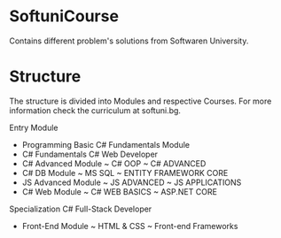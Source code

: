 # SoftuniCourse

Contains different problem's solutions from Softwaren University.

# Structure
The structure is divided into Modules and respective Courses. For more information check the curriculum at softuni.bg.

Entry Module
   * Programming Basic C#
Fundamentals Module
   * C# Fundamentals
C# Web Developer 
   * C# Advanced Module
      ~ C# OOP  ~ C# ADVANCED
   * C# DB Module
      ~ MS SQL  ~ ENTITY FRAMEWORK CORE
   * JS Advanced Module
      ~ JS ADVANCED  ~ JS APPLICATIONS
   * C# Web Module
     ~ C# WEB BASICS ~ ASP.NET CORE

Specialization C# Full-Stack Developer
   * Front-End Module
      ~ HTML & CSS ~ Front-end Frameworks

